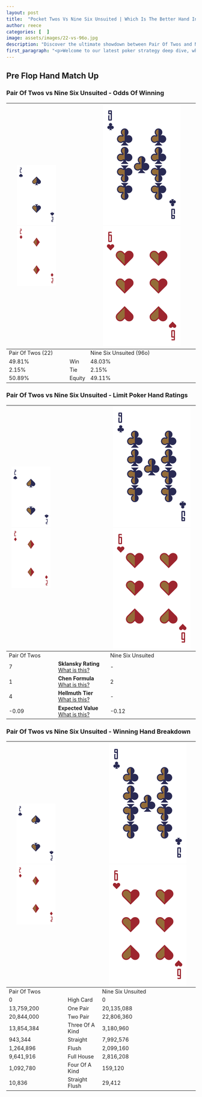 ```yaml
---
layout: post
title:  "Pocket Twos Vs Nine Six Unsuited | Which Is The Better Hand In Poker? A Complete Guide"
author: reece
categories: [  ]
image: assets/images/22-vs-96o.jpg
description: "Discover the ultimate showdown between Pair Of Twos and Nine Six Unsuited in poker! Uncover the odds, strategies, and scenarios where one hand triumphs over the other. Get ready to up your poker game with this thrilling analysis."
first_paragraph: "<p>Welcome to our latest poker strategy deep dive, where we're pitting two distinct hands against each other in a high-stakes showdown: Pair Of Twos vs Nine Six Unsuited.</p><p>In the dynamic world of poker, every decision counts, and knowing which hand holds the upper hand is key to your success at the table.</p><p>In this article, we'll dissect these two hands, explore the scenarios where one dominates the other, and equip you with the knowledge to make strategic choices that can tip the odds in your favor.</p><p>Get ready to unravel the intriguing dynamics of these poker hands and elevate your game to new heights.</p>"
---
```




[comment]: # (sp0)

## Pre Flop Hand Match Up

<div class="table hand-ratings" markdown="1"> 



### Pair Of Twos vs Nine Six Unsuited - Odds Of Winning


    
| ![image info](assets/images/hand1/2.png) ![image info](assets/images/hand1/2o.png) |  | ![image info](assets/images/hand2/9.png) ![image info](assets/images/hand2/6o.png) |
| -------- | -------- | -------- |
| Pair Of Twos (22) |  | Nine Six Unsuited (96o) |
| 49.81% | Win | 48.03% |
| 2.15% | Tie | 2.15% |
| 50.89% | Equity | 49.11% |




[comment]: # (sp1)



### Pair Of Twos vs Nine Six Unsuited - Limit Poker Hand Ratings


    
| ![image info](assets/images/hand1/2.png) ![image info](assets/images/hand1/2o.png) |  | ![image info](assets/images/hand2/9.png) ![image info](assets/images/hand2/6o.png) |
| -------- | -------- | -------- |
| Pair Of Twos |  | Nine Six Unsuited |
| 7 | **Sklansky Rating** [What is this?](/sklansky-rating-explained) | - |
| 1 | **Chen Formula** [What is this?](/chen-formula-explained) | 2 |
| 4 | **Hellmuth Tier** [What is this?](/Hellmuth-tier-explained) | - |
| -0.09 | **Expected Value** [What is this?](/expected-value-explained) | -0.12 |




[comment]: # (sp2)



### Pair Of Twos vs Nine Six Unsuited - Winning Hand Breakdown


    
| ![image info](assets/images/hand1/2.png) ![image info](assets/images/hand1/2o.png) |  | ![image info](assets/images/hand2/9.png) ![image info](assets/images/hand2/6o.png) |
| -------- | -------- | -------- |
| Pair Of Twos |  | Nine Six Unsuited |
| 0 | High Card | 0 |
| 13,759,200 | One Pair | 20,135,088 |
| 20,844,000 | Two Pair | 22,806,360 |
| 13,854,384 | Three Of A Kind | 3,180,960 |
| 943,344 | Straight | 7,992,576 |
| 1,264,896 | Flush | 2,099,160 |
| 9,641,916 | Full House | 2,816,208 |
| 1,092,780 | Four Of A Kind | 159,120 |
| 10,836 | Straight Flush | 29,412 |




[comment]: # (sp3)



</div>

[comment]: # (sp4)



[comment]: # (sp5)


